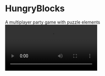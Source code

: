 # HungryBlocks
A multiplayer party game with puzzle elements
![alt text](https://i.imgur.com/fx9bNdA.mp4)
